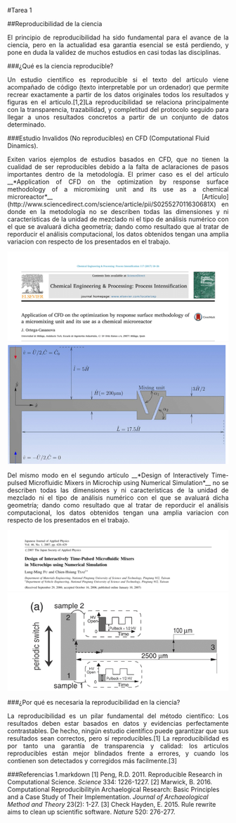 #Tarea 1

##Reproducibilidad de la ciencia

<p style="text-align: justify;">El principio de reproducibilidad ha sido fundamental para el avance de la ciencia, pero en la actualidad esa garantia esencial se está perdiendo, y pone en duda la validez de muchos estudios en casi todas las disciplinas. </p>

###¿Qué es la ciencia reproducible?

<p style="text-align: justify;">Un estudio científico es reproducible si el texto del artículo viene acompañado de código (texto interpretable por un ordenador) que permite recrear exactamente a partir de los datos originales todos los resultados y figuras en el articulo.[1,2]La reproducibilidad se relaciona principalmente con la transparencia, trazabilidad, y completitud del protocolo seguido para llegar a unos resultados concretos a partir de un conjunto de datos determinado. </p>

###Estudio Invalidos (No reproducibles) en CFD (Computational Fluid Dinamics).

<p style="text-align: justify;"> Exiten varios ejemplos de estudios basados en CFD, que no tienen la cualidad de ser reproducibles debido a la falta de aclaraciones de pasos importantes dentro de la metodología. El primer caso es el del artículo __*Application of CFD on the optimization by response surface methodology of a micromixing unit and its use as a chemical microreactor*__ [Artículo](http://www.sciencedirect.com/science/article/pii/S025527011630681X) en donde en la metodología no se describen todas las dimensiones y ni características de la unidad de mezclado ni el tipo de análisis numérico con el que se avaluará dicha geometría; dando como resultado que al tratar de reporducir el análisis computacional, los datos obtenidos tengan una amplia variacion con respecto de los presentados en el trabajo.</p>

![Encabezado del artículo](https://github.com/juan2310/tarea1/blob/master/1.png) ![Geometría](https://github.com/juan2310/tarea1/blob/master/2.png)

<p style="text-align: justify;"> Del mismo modo en el segundo artículo __*Design of Interactively Time-pulsed Microfluidic Mixers in Microchip using Numerical Simulation*__  no se describen todas las dimensiones y ni características de la unidad de mezclado ni el tipo de análisis numérico con el que se avaluará dicha geometría; dando como resultado que al tratar de reporducir el análisis computacional, los datos obtenidos tengan una amplia variacion con respecto de los presentados en el trabajo. </p>

![Encabezado del artículo](https://github.com/juan2310/tarea1/blob/master/2_1.png) ![Geometría](https://github.com/juan2310/tarea1/blob/master/2_2.png)

###¿Por qué es necesaria la reproducibilidad en la ciencia?

<p style="text-align: justify;"> La reproducibilidad es un pilar fundamental del método científico: Los resultados deben estar basados en datos y evidencias perfectamente contrastables. De hecho, ningún estudio científico puede garantizar que sus resultados sean correctos, pero sí reproducibles.[1] La reproducibilidad es por tanto una garantía de transparencia y calidad: los articulos reproducibles están mejor blindados frente a errores, y cuando los contienen son detectados y corregidos más facilmente.[3]</p>



###Referencias
1.markdown
[1] Peng, R.D. 2011. Reproducible Research in Computational Science. *Science* 334: 1226-1227.
[2] Marwick, B. 2016. Computational Reproducibilityin Archaelogical Research: Basic Principles and a Case Study of Their Implementation. *Journal of Archaeological Method and Theory* 23(2): 1-27.
[3] Check Hayden, E. 2015. Rule rewrite aims to clean up scientific software. *Nature* 520: 276-277.
